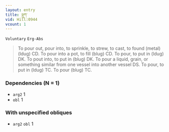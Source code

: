 ```yaml
---
layout: entry
title: ལྡུག་
vid: Hill:0944
vcount: 1
---
```

`Voluntary` `Erg-Abs`
> To pour out, pour into, to sprinkle, to strew, to cast, to found (metal) (ldug) CD\.
 To pour into a pot, to fill (blug) CD\.
 To pour, to put in (ldug) DK\.
 To pout into, to put in (blug) DK\.
 To pour a liquid, grain, or something similar from one vessel into another vessel DS\.
 To pour, to put in (ldug) TC\.
 To pour (blug) TC\.

### Dependencies (N = 1)
* `arg2` 1
* `obl` 1


### With unspecified obliques
* `arg2` `obl` 1

